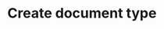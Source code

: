 ---
title: Create document type
excerpt: Create a document type.
api:
  file: configuration-4.json
  operationId: create-document-type
deprecated: false
hidden: false
metadata:
  title: ''
  description: ''
  robots: index
next:
  description: ''
---